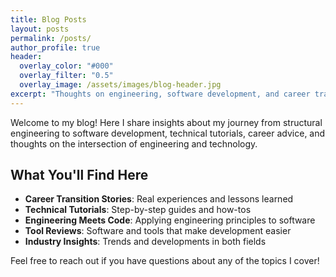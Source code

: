 ```yaml
---
title: Blog Posts
layout: posts
permalink: /posts/
author_profile: true
header:
  overlay_color: "#000"
  overlay_filter: "0.5"
  overlay_image: /assets/images/blog-header.jpg
excerpt: "Thoughts on engineering, software development, and career transitions."
---
```


Welcome to my blog! Here I share insights about my journey from structural engineering to software development, technical tutorials, career advice, and thoughts on the intersection of engineering and technology.

## What You'll Find Here

- **Career Transition Stories**: Real experiences and lessons learned
- **Technical Tutorials**: Step-by-step guides and how-tos  
- **Engineering Meets Code**: Applying engineering principles to software
- **Tool Reviews**: Software and tools that make development easier
- **Industry Insights**: Trends and developments in both fields

Feel free to reach out if you have questions about any of the topics I cover!